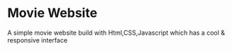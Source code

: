 # Movie Website 
 A simple movie website build with Html,CSS,Javascript which has a cool & responsive interface

